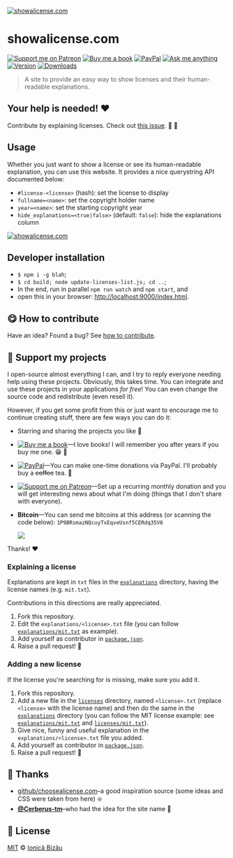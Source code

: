 <!-- Please do not edit this file. Edit the `blah` field in the `package.json` instead. If in doubt, open an issue. -->


[![showalicense.com](http://i.imgur.com/DEYIE8P.png)](http://showalicense.com/)

# showalicense.com

 [![Support me on Patreon][badge_patreon]][patreon] [![Buy me a book][badge_amazon]][amazon] [![PayPal][badge_paypal_donate]][paypal-donations] [![Ask me anything](https://img.shields.io/badge/ask%20me-anything-1abc9c.svg)](https://github.com/IonicaBizau/ama) [![Version](https://img.shields.io/npm/v/showalicense.com.svg)](https://www.npmjs.com/package/showalicense.com) [![Downloads](https://img.shields.io/npm/dt/showalicense.com.svg)](https://www.npmjs.com/package/showalicense.com)

> A site to provide an easy way to show licenses and their human-readable explanations.

## Your help is needed! :heart:

Contribute by explaining licenses. Check out [this issue](https://github.com/IonicaBizau/showalicense.com/issues/1). :memo: :book:

## Usage

Whether you just want to show a license or see its human-readable explanation, you can use this website. It provides a nice querystring API documented below:


 - `#license-<license>` (hash): set the license to display
 - `fullname=<name>`: set the copyright holder name
 - `year=<name>`: set the starting copyright year
 - `hide_explanations=<true|false>` (default: `false`): hide the explanations column


[![showalicense.com](http://i.imgur.com/AB42LJo.png)](http://showalicense.com/)

## Developer installation

- `$ npm i -g blah`;
- `$ cd build; node update-licenses-list.js; cd ..`;
- In the end, run in parallel `npm run watch` and `npm start`, and
- open this in your browser: [http://localhost:9000/index.html](http://localhost:9000/index.html).

## :yum: How to contribute
Have an idea? Found a bug? See [how to contribute][contributing].


## :sparkling_heart: Support my projects

I open-source almost everything I can, and I try to reply everyone needing help using these projects. Obviously,
this takes time. You can integrate and use these projects in your applications *for free*! You can even change the source code and redistribute (even resell it).

However, if you get some profit from this or just want to encourage me to continue creating stuff, there are few ways you can do it:

 - Starring and sharing the projects you like :rocket:
 - [![Buy me a book][badge_amazon]][amazon]—I love books! I will remember you after years if you buy me one. :grin: :book:
 - [![PayPal][badge_paypal]][paypal-donations]—You can make one-time donations via PayPal. I'll probably buy a ~~coffee~~ tea. :tea:
 - [![Support me on Patreon][badge_patreon]][patreon]—Set up a recurring monthly donation and you will get interesting news about what I'm doing (things that I don't share with everyone).
 - **Bitcoin**—You can send me bitcoins at this address (or scanning the code below): `1P9BRsmazNQcuyTxEqveUsnf5CERdq35V6`

    ![](https://i.imgur.com/z6OQI95.png)

Thanks! :heart:


### Explaining a license

Explanations are kept in `txt` files in the [`explanations`](/explanations) directory, having the license names (e.g. `mit.txt`).


Contributions in this directions are really appreciated.


 1. Fork this repository.
 2. Edit the `explanations/<license>.txt` file (you can follow [`explanations/mit.txt`](/explanations/mit.txt) as example).
 3. Add yourself as contributor in [`package.json`](/package.json).
 4. Raise a pull request! :tada:

### Adding a new license

If the license you're searching for is missing, make sure you add it.


 1. Fork this repository.
 2. Add a new file in the [`licenses`](/licenses) directory, named `<license>.txt` (replace `<license>` with the license name) and then do the same in the [`explanations`](/explanations) directory (you can follow the MIT license example: see [`explanations/mit.txt`](/explanations/mit.txt) and [`licenses/mit.txt`](/licenses/mit.txt)).
 3. Give nice, funny and useful explanation in the `explanations/<license>.txt` file you added.
 4. Add yourself as contributor in [`package.json`](/package.json).
 5. Raise a pull request! :tada:


## :cake: Thanks

 - [github/choosealicense.com](https://github.com/github/choosealicense.com)–a good inspiration source (some ideas and CSS were taken from here) :sparkle:
 - [**@Cerberus-tm**](https://github.com/Cerberus-tm)–who had the idea for the site name :cake:



## :scroll: License

[MIT][license] © [Ionică Bizău][website]

[badge_patreon]: http://ionicabizau.github.io/badges/patreon.svg
[badge_amazon]: http://ionicabizau.github.io/badges/amazon.svg
[badge_paypal]: http://ionicabizau.github.io/badges/paypal.svg
[badge_paypal_donate]: http://ionicabizau.github.io/badges/paypal_donate.svg
[patreon]: https://www.patreon.com/ionicabizau
[amazon]: http://amzn.eu/hRo9sIZ
[paypal-donations]: https://www.paypal.com/cgi-bin/webscr?cmd=_s-xclick&hosted_button_id=RVXDDLKKLQRJW
[donate-now]: http://i.imgur.com/6cMbHOC.png

[license]: http://showalicense.com/?fullname=Ionic%C4%83%20Biz%C4%83u%20%3Cbizauionica%40gmail.com%3E%20(https%3A%2F%2Fionicabizau.net)&year=2015#license-mit
[website]: https://ionicabizau.net
[contributing]: /CONTRIBUTING.md
[docs]: /DOCUMENTATION.md
